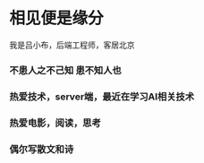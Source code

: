 # 相见便是缘分
我是吕小布，后端工程师，客居北京
### 不患人之不己知 患不知人也
### 热爱技术，server端，最近在学习AI相关技术
### 热爱电影，阅读，思考
### 偶尔写散文和诗

